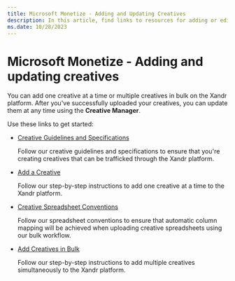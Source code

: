 ```yaml
---
title: Microsoft Monetize - Adding and Updating Creatives
description: In this article, find links to resources for adding or editing a creative on the Xandr platform.
ms.date: 10/28/2023
---
```


# Microsoft Monetize - Adding and updating creatives

You can add one creative at a time or multiple creatives in bulk on the Xandr platform. After you've successfully uploaded your creatives, you can update them at any time using the **Creative Manager**.

Use these links to get started:

- [Creative Guidelines and Specifications](creative-guidelines-and-specifications.md)

  Follow our creative guidelines and specifications to ensure that you're creating creatives that can be trafficked through the Xandr platform.

- [Add a Creative](add-a-creative.md)

  Follow our step-by-step instructions to add one creative at a time to the Xandr platform.

- [Creative Spreadsheet Conventions](creative-spreadsheet-conventions.md)

  Follow our spreadsheet conventions to ensure that automatic column mapping will be achieved when uploading creative spreadsheets using our bulk workflow.

- [Add Creatives in Bulk](add-creatives-in-bulk.md)

  Follow our step-by-step instructions to add multiple creatives simultaneously to the Xandr platform.
